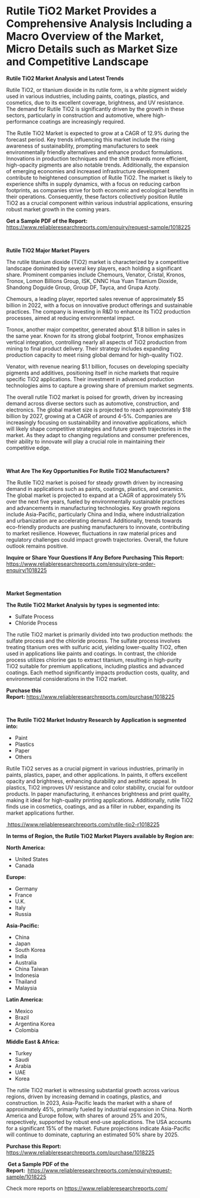 <p><h1>Rutile TiO2 Market Provides a Comprehensive Analysis Including a Macro Overview of the Market, Micro Details such as Market Size and Competitive Landscape</h1></p><p><strong>Rutile TiO2 Market Analysis and Latest Trends</strong></p>
<p><p>Rutile TiO2, or titanium dioxide in its rutile form, is a white pigment widely used in various industries, including paints, coatings, plastics, and cosmetics, due to its excellent coverage, brightness, and UV resistance. The demand for Rutile TiO2 is significantly driven by the growth in these sectors, particularly in construction and automotive, where high-performance coatings are increasingly required.</p><p>The Rutile TiO2 Market is expected to grow at a CAGR of 12.9% during the forecast period. Key trends influencing this market include the rising awareness of sustainability, prompting manufacturers to seek environmentally friendly alternatives and enhance product formulations. Innovations in production techniques and the shift towards more efficient, high-opacity pigments are also notable trends. Additionally, the expansion of emerging economies and increased infrastructure development contribute to heightened consumption of Rutile TiO2. The market is likely to experience shifts in supply dynamics, with a focus on reducing carbon footprints, as companies strive for both economic and ecological benefits in their operations. Consequently, these factors collectively position Rutile TiO2 as a crucial component within various industrial applications, ensuring robust market growth in the coming years.</p></p>
<p><strong>Get a Sample PDF of the Report:&nbsp;</strong> <a href="https://www.reliableresearchreports.com/enquiry/request-sample/1018225?utm_campaign=3009&utm_medium=2&utm_source=Github&utm_content=ia&utm_term=31032025&utm_id=rutile-tio2">https://www.reliableresearchreports.com/enquiry/request-sample/1018225</a></p>
<p>&nbsp;</p>
<p><strong>Rutile TiO2 Major Market Players</strong></p>
<p><p>The rutile titanium dioxide (TiO2) market is characterized by a competitive landscape dominated by several key players, each holding a significant share. Prominent companies include Chemours, Venator, Cristal, Kronos, Tronox, Lomon Billions Group, ISK, CNNC Hua Yuan Titanium Dioxide, Shandong Doguide Group, Group DF, Tayca, and Grupa Azoty.</p><p>Chemours, a leading player, reported sales revenue of approximately $5 billion in 2022, with a focus on innovative product offerings and sustainable practices. The company is investing in R&D to enhance its TiO2 production processes, aimed at reducing environmental impact.</p><p>Tronox, another major competitor, generated about $1.8 billion in sales in the same year. Known for its strong global footprint, Tronox emphasizes vertical integration, controlling nearly all aspects of TiO2 production from mining to final product delivery. Their strategy includes expanding production capacity to meet rising global demand for high-quality TiO2.</p><p>Venator, with revenue nearing $1.1 billion, focuses on developing specialty pigments and additives, positioning itself in niche markets that require specific TiO2 applications. Their investment in advanced production technologies aims to capture a growing share of premium market segments.</p><p>The overall rutile TiO2 market is poised for growth, driven by increasing demand across diverse sectors such as automotive, construction, and electronics. The global market size is projected to reach approximately $18 billion by 2027, growing at a CAGR of around 4-5%. Companies are increasingly focusing on sustainability and innovative applications, which will likely shape competitive strategies and future growth trajectories in the market. As they adapt to changing regulations and consumer preferences, their ability to innovate will play a crucial role in maintaining their competitive edge.</p></p>
<p>&nbsp;</p>
<p><strong>What Are The Key Opportunities For Rutile TiO2 Manufacturers?</strong></p>
<p><p>The Rutile TiO2 market is poised for steady growth driven by increasing demand in applications such as paints, coatings, plastics, and ceramics. The global market is projected to expand at a CAGR of approximately 5% over the next five years, fueled by environmentally sustainable practices and advancements in manufacturing technologies. Key growth regions include Asia-Pacific, particularly China and India, where industrialization and urbanization are accelerating demand. Additionally, trends towards eco-friendly products are pushing manufacturers to innovate, contributing to market resilience. However, fluctuations in raw material prices and regulatory challenges could impact growth trajectories. Overall, the future outlook remains positive.</p></p>
<p><strong>Inquire or Share Your Questions If Any Before Purchasing This Report:</strong> <a href="https://www.reliableresearchreports.com/enquiry/pre-order-enquiry/1018225?utm_campaign=3009&utm_medium=2&utm_source=Github&utm_content=ia&utm_term=31032025&utm_id=rutile-tio2">https://www.reliableresearchreports.com/enquiry/pre-order-enquiry/1018225</a></p>
<p>&nbsp;</p>
<p><strong>Market Segmentation</strong></p>
<p><strong>The Rutile TiO2 Market Analysis by types is segmented into:</strong></p>
<p><ul><li>Sulfate Process</li><li>Chloride Process</li></ul></p>
<p><p>The rutile TiO2 market is primarily divided into two production methods: the sulfate process and the chloride process. The sulfate process involves treating titanium ores with sulfuric acid, yielding lower-quality TiO2, often used in applications like paints and coatings. In contrast, the chloride process utilizes chlorine gas to extract titanium, resulting in high-purity TiO2 suitable for premium applications, including plastics and advanced coatings. Each method significantly impacts production costs, quality, and environmental considerations in the TiO2 market.</p></p>
<p><strong>Purchase this Report:&nbsp;</strong><a href="https://www.reliableresearchreports.com/purchase/1018225?utm_campaign=3009&utm_medium=2&utm_source=Github&utm_content=ia&utm_term=31032025&utm_id=rutile-tio2">https://www.reliableresearchreports.com/purchase/1018225</a></p>
<p>&nbsp;</p>
<p><strong>The Rutile TiO2 Market Industry Research by Application is segmented into:</strong></p>
<p><ul><li>Paint</li><li>Plastics</li><li>Paper</li><li>Others</li></ul></p>
<p><p>Rutile TiO2 serves as a crucial pigment in various industries, primarily in paints, plastics, paper, and other applications. In paints, it offers excellent opacity and brightness, enhancing durability and aesthetic appeal. In plastics, TiO2 improves UV resistance and color stability, crucial for outdoor products. In paper manufacturing, it enhances brightness and print quality, making it ideal for high-quality printing applications. Additionally, rutile TiO2 finds use in cosmetics, coatings, and as a filler in rubber, expanding its market applications further.</p></p>
<p><a href="https://www.reliableresearchreports.com/rutile-tio2-r1018225?utm_campaign=3009&utm_medium=2&utm_source=Github&utm_content=ia&utm_term=31032025&utm_id=rutile-tio2">&nbsp;https://www.reliableresearchreports.com/rutile-tio2-r1018225</a></p>
<p><strong>In terms of Region, the Rutile TiO2 Market Players available by Region are:</strong></p>
<p>
    <p> <strong> North America: </strong>
        <ul>
            <li>United States</li>
            <li>Canada</li>
        </ul>
        </p> 
    <p> <strong> Europe: </strong>
        <ul>
            <li>Germany</li>
            <li>France</li>
            <li>U.K.</li>
            <li>Italy</li>
            <li>Russia</li>
        </ul>
        </p> 
    <p> <strong> Asia-Pacific: </strong>
        <ul>
            <li>China</li>
            <li>Japan</li>
            <li>South Korea</li>
            <li>India</li>
            <li>Australia</li>
            <li>China Taiwan</li>
            <li>Indonesia</li>
            <li>Thailand</li>
            <li>Malaysia</li>
        </ul>
        </p> 
    <p> <strong> Latin America: </strong>
        <ul>
            <li>Mexico</li>
            <li>Brazil</li>
            <li>Argentina Korea</li>
            <li>Colombia</li>
        </ul>
        </p> 
    <p> <strong> Middle East & Africa: </strong>
        <ul>
            <li>Turkey</li>
            <li>Saudi</li>
            <li>Arabia</li>
            <li>UAE</li>
            <li>Korea</li>
        </ul>
    </p>
    </p>
<p><p>The rutile TiO2 market is witnessing substantial growth across various regions, driven by increasing demand in coatings, plastics, and construction. In 2023, Asia-Pacific leads the market with a share of approximately 45%, primarily fueled by industrial expansion in China. North America and Europe follow, with shares of around 25% and 20%, respectively, supported by robust end-use applications. The USA accounts for a significant 15% of the market. Future projections indicate Asia-Pacific will continue to dominate, capturing an estimated 50% share by 2025.</p></p>
<p><strong>Purchase this Report: </strong><a href="https://www.reliableresearchreports.com/purchase/1018225?utm_campaign=3009&utm_medium=2&utm_source=Github&utm_content=ia&utm_term=31032025&utm_id=rutile-tio2">https://www.reliableresearchreports.com/purchase/1018225</a></p>
<p>&nbsp;<strong>Get a Sample PDF of the Report:&nbsp;&nbsp;</strong><a href="https://www.reliableresearchreports.com/enquiry/request-sample/1018225?utm_campaign=3009&utm_medium=2&utm_source=Github&utm_content=ia&utm_term=31032025&utm_id=rutile-tio2">https://www.reliableresearchreports.com/enquiry/request-sample/1018225</a></p>
<p><strong></strong></p>
<p>Check more reports on <a href="https://www.reliableresearchreports.com/?utm_campaign=3009&utm_medium=2&utm_source=Github&utm_content=ia&utm_term=31032025&utm_id=rutile-tio2">https://www.reliableresearchreports.com/</a></p>